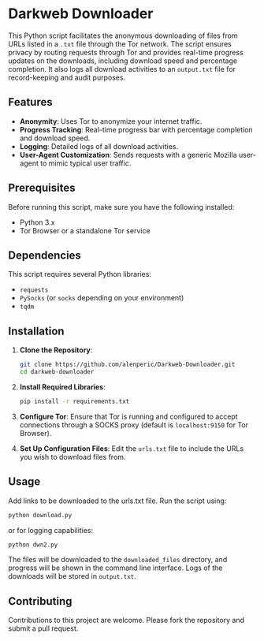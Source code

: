# Darkweb Downloader

This Python script facilitates the anonymous downloading of files from URLs listed in a `.txt` file through the Tor network. The script ensures privacy by routing requests through Tor and provides real-time progress updates on the downloads, including download speed and percentage completion. It also logs all download activities to an `output.txt` file for record-keeping and audit purposes.

## Features

- **Anonymity**: Uses Tor to anonymize your internet traffic.
- **Progress Tracking**: Real-time progress bar with percentage completion and download speed.
- **Logging**: Detailed logs of all download activities.
- **User-Agent Customization**: Sends requests with a generic Mozilla user-agent to mimic typical user traffic.

## Prerequisites

Before running this script, make sure you have the following installed:
- Python 3.x
- Tor Browser or a standalone Tor service

## Dependencies

This script requires several Python libraries:
- `requests`
- `PySocks` (or `socks` depending on your environment)
- `tqdm`

## Installation

1. **Clone the Repository**:
   ```bash
   git clone https://github.com/alenperic/Darkweb-Downloader.git
   cd darkweb-downloader
   ```

2. **Install Required Libraries**:
   ```bash
   pip install -r requirements.txt
   ```

3. **Configure Tor**:
   Ensure that Tor is running and configured to accept connections through a SOCKS proxy (default is `localhost:9150` for Tor Browser).

4. **Set Up Configuration Files**:
   Edit the `urls.txt` file to include the URLs you wish to download files from.

## Usage
Add links to be downloaded to the urls.txt file.
Run the script using:

```bash
python download.py
```

or for logging capabilities:

```bash
python dwn2.py
```

The files will be downloaded to the `downloaded_files` directory, and progress will be shown in the command line interface. Logs of the downloads will be stored in `output.txt`.

## Contributing

Contributions to this project are welcome. Please fork the repository and submit a pull request.
